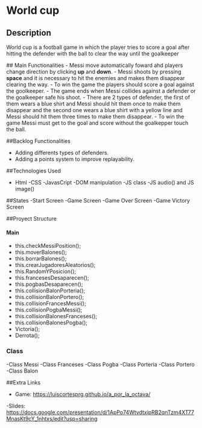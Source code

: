 # World cup
## Description
<p>World cup is a football game in which the player tries to score a goal after  hitting the defender with the ball to clear the way until the goalkeeper<p>
## Main Functionalities
- Messi move automatically foward  ahd players change direction by clicking <strong>up</strong> and <strong>down</strong>.
- Messi shoots by pressing  <strong>space</strong> and it is necessary to hit the enemies and makes them disappear clearing the way. 
- To win the game the players should score a goal against the goolkeeper.
- The game ends when Messi collides against a defender or the goalkeeper safe his shoot.
- There are 2 types of defender, the first of them wears a blue shirt and Messi should hit them once to make them disappear and the second one wears a blue shirt with a yellow line and Messi should hit them three times to make them disappear.
- To win the game Messi must get to the goal and score without the goalkepper touch the ball. 

##Backlog Functionalities
- Adding differents types of defenders.
- Adding a points system to improve replayability.

##Technologies Used
- Html
-CSS
-JavasCript
-DOM manipulation
-JS class
-JS audio() and JS image()

##States
-Start Screen
-Game Screen
-Game Over Screen
-Game Victory Screen

##Proyect Structure
#### Main
- this.checkMessiPosition();
- this.moverBalones();
- this.borrarBalones();  
- this.crearJugadoresAleatorios();
- this.RandomYPosicion();
- this.francesesDesaparecen(); 
- this.pogbasDesaparecen();
- this.collisionBalonPorteria();
- this.collisionBalonPortero();
- this.collisionFrancesMessi();
- this.collisionPogbaMessi();
- this.collisionBalonesFranceses();
- this.collisionBalonesPogba();
- Victoria();
- Derrota();

### Class
-Class Messi
-Class Franceses
-Class Pogba
-Class Porteria
-Class Portero
-Class Balon

##Extra Links
- Game: https://luiscortesprg.github.io/a_por_la_octava/

-Slides: https://docs.google.com/presentation/d/1ApPo74WtvdtxipRB2qnTzm4XT77MnasKt9cY_1nhtxs/edit?usp=sharing



